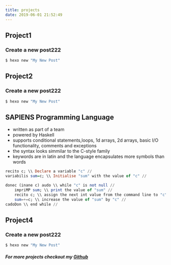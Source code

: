 ```yaml
---
title: projects
date: 2019-06-01 21:52:49
---
```

## Project1

### Create a new post222

``` bash
$ hexo new "My New Post"
```



## Project2

### Create a new post222

``` bash
$ hexo new "My New Post"
```



## SAPIENS Programming Language

* written as part of a team
* powered by Haskell 
* supports conditional statements,loops, 1d arrays, 2d arrays, basic I/O functionality, comments and exceptions
* the syntax looks simmilar to the C-style family
* keywords are in latin and the language encapsulates more symbols than words

``` haskell
recito c; \\ Declare a variable "c" //
variabilis sum=c; \\ Initialise "sum" with the value of "c" //

donec (inane c) audo \\ while "c" is not null //
    impriMP sum; \\ print the value of "sum" //
    recito c; \\ assign the next int value from the command line to "c" //
    sum=+=c; \\ increase the value of "sum" by "c" //
cadoDon \\ end while //
```



## Project4

### Create a new post222

``` bash
$ hexo new "My New Post"
```




##### For more projects checkout my [**Github**](https://github.com/BogdanLica)